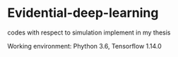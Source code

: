 # Evidential-deep-learning
codes with respect to simulation implement in my thesis

Working environment: Phython 3.6, Tensorflow 1.14.0

